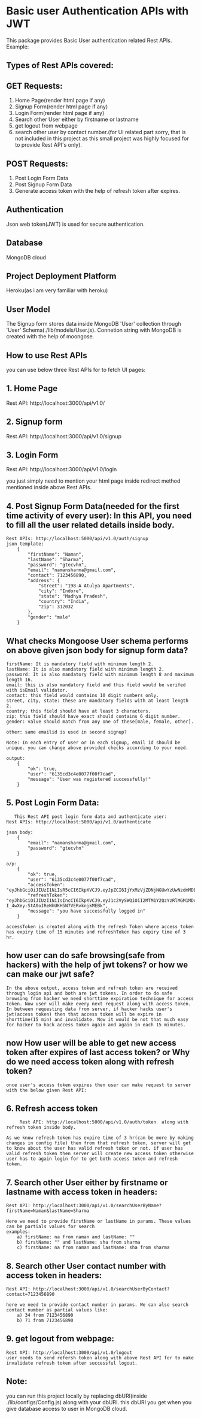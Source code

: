 # Basic user Authentication APIs with JWT
This package provides Basic User authentication related Rest APIs. Example:

## Types of Rest APIs covered:

## GET Requests: 
1. Home Page(render html page if any)
2. Signup Form(render html page if any)
3. Login Form(render html page if any) 
4. Search other User either by firstname or lastname
5. get logout from webpage
6. search other user by contact number.(for UI related part sorry, that is not included in this project as this small project was highly focused for to provide Rest API's only).

## POST Requests: 
1. Post Login Form Data 
2. Post Signup Form Data 
3. Generate access token with the help of refresh token after expires.

## Authentication
Json web token(JWT) is used for secure authentication.

## Database 
MongoDB cloud

## Project Deployment Platform
Heroku(as i am very familiar with heroku)

## User Model
The Signup form stores data inside MongoDB 'User' collection through 'User' Schema(./lib/models/User.js). Connetion string with MongoDB is created with the help of moongose.

## How to use Rest APIs
you can use below three Rest APIs for to fetch UI pages:
## 1. Home Page            
Rest API: http://localhost:3000/api/v1.0/
## 2. Signup form          
Rest API: http://localhost:3000/api/v1.0/signup
## 3. Login Form           
Rest API: http://localhost:3000/api/v1.0/login

you just simply need to mention your html page inside redirect method mentioned inside above Rest APIs.

## 4. Post Signup Form Data(needed for the first time activity of every user): In this API, you need to fill all the user related details inside body.
 	Rest APIs: http://localhost:5000/api/v1.0/auth/signup
	json template:
		{
		    "firstName": "Naman",
		    "lastName": "Sharma",
		    "password": "gtecvhn", 
		    "email": "namansharma@gmail.com", 
		    "contact": 7123456890,
		    "address": {
			    "street": "198-A Atulya Apartments",
			    "city": "Indore",
			    "state": "Madhya Pradesh", 
			    "country": "India",
			    "zip": 312032
		    }, 
		    "gender": "male"
		}

## What checks Mongoose User schema performs on above given json body for signup form data?
	
	firstName: It is mandatory field with minimum length 2.
	lastName: It is also mandatory field with minimum length 2.
	password: It is also mandatory field with minimum length 8 and maximum length 16.
	email: this is also mandatory field and this field would be verifed with isEmail validator.
	contact: this field would contains 10 digit numbers only.
	street, city, state: these are mandatory fields with at least length 2.
	country; this field should have at least 3 characters.
	zip: this field should have exact should contains 6 digit number.
	gender: value should match from any one of these[male, female, other].
	
	other: same emailid is used in second signup?

	Note: In each entry of user or in each signup, email id should be unique. you can change above provided checks according to your need.

	output:
		{
		    "ok": true,
		    "user": "6135cd3c4e0077f00f7cad",
		    "message": "User was registered successfully!"
		}

## 5. Post Login Form Data: 
       This Rest API post login form data and authenticate user:
	Rest APIs: http://localhost:5000/api/v1.0/authenticate

	json body:
		{
		    "email": "namansharma@gmail.com",
		    "password": "gtecvhn"
		}

	o/p:
		{
		    "ok": true,
		    "user": "6135cd3c4e0077f00f7cad",
		    "accessToken": "eyJhbGciOiJIUzI1NiIsR5cCI6IkpXVCJ9.eyJpZCI6IjYxMzVjZDNjNGUwYzUwNzdmMDBmN2NhZCIsImlhdCI6MTYzMDkxNTkxMiwiZXhwIjoxNjMwOTE2ODEyfQ.4K_g4eFU5PA7biDQUq_V2XNyFqe1hgPXPXSGmm522sU",
		    "refreshToken": "eyJhbGciOiJIUzI1NiIsIncCI6IkpXVCJ9.eyJ1c2VySWQiOiI2MTM1Y2QzYzRlMGM1MDc3ZjAwZjdjYWQiLCJpYXQiOjE2MzA5MTU5MTIsImV4cCI6MTY0MTcxNTkxMn0.wxv172-I_4wXey-StA0oIReWhUKH5N7VERvknjkMEBk",
		    "message": "you have successfully logged in"
		}

	accessToken is created along with the refresh Token where access token has expiry time of 15 minutes and refreshToken has expiry time of 3 hr.

## how user can do safe browsing(safe from hackers) with the help of jwt tokens? or how we can make our jwt safe?
	In the above output, access token and refresh token are received through login api and both are jwt tokens. In order to do safe browsing from hacker we need shorttime expiration technique for access token. Now user will make every next request along with access token. In between requesting data from server, if hacker hacks user's jwt(access token) then that access token will be expire in shorttime(15 min) and invalidate. Now it would be not that much easy for hacker to hack access token again and again in each 15 minutes.

## now How user will be able to get new access token after expires of last access token? or Why do we need access token along with refresh token? 
	once user's access token expires then user can make request to server with the below given Rest API:
## 6.	Refresh access token
         Rest API: http://localhost:5000/api/v1.0/auth/token  along with refresh token inside body.

	As we know refresh token has expire time of 3 hr(can be more by making changes in config file) then from that refresh token, server will get to know about the user has valid refresh token or not. if user has valid refresh token then server will create new access token otherwise user has to again login for to get both access token and refresh token.

## 7. Search other User either by firstname or lastname with access token in headers:

	Rest API: http://localhost:3000/api/v1.0/searchUserByName?firstName=Naman&lastName=Sharma

	Here we need to provide firstName or lastName in params. These values can be partials values for search 
	examples:
		a) firstName: na from naman and lastName: ""
		b) firstName: "" and lastName: sha from sharma
		c) firstName: na from naman and lastName: sha from sharma

## 8. Search other User contact number with access token in headers:
	Rest API: http://localhost:3000/api/v1.0/searchUserByContact?contact=7123456890

	here we need to provide contact number in params. We can also search contact number as partial values like:
		a) 34 from 7123456890
		b) 71 from 7123456890


## 9. get logout from webpage:
	Rest API: http://localhost:3000/api/v1.0/logout
	user needs to send refersh token along with above Rest API for to make invalidate refresh token after successful logout.


## Note:
you can run this project locally by replacing dbURI(inside ./lib/configs/Config.js) along with your dbURI. this dbURI you get when you give database access to user in MongoDB cloud.












